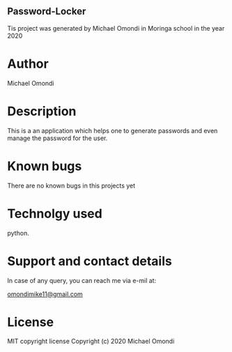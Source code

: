 ## Password-Locker

Tis project was generated by Michael Omondi in Moringa school in the year 2020

# Author 

Michael Omondi

# Description

This is a an application which helps one to generate passwords and even manage the password for the user.

# Known bugs

There are no known bugs in this projects yet

# Technolgy used

python.

# Support and contact details

In case of any query, you can reach me via e-mil at:

omondimike11@gmail.com

# License

MIT copyright license Copyright (c) 2020 Michael Omondi